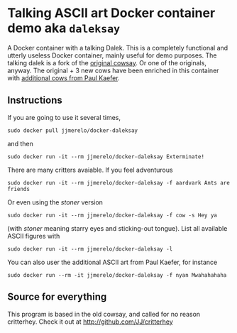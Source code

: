 # Talking ASCII art Docker container demo aka `daleksay`

A Docker container with a talking Dalek. This is a completely
functional and utterly useless Docker container, mainly useful for
demo purposes. The talking dalek is a fork of
the [original cowsay](https://en.wikipedia.org/wiki/Cowsay). Or one of
the originals, anyway. The original + 3 new cows have been enriched in
this container
with
[additional cows from Paul Kaefer](https://github.com/paulkaefer/cowsay-files). 


## Instructions

If you are going to use it several times,

	sudo docker pull jjmerelo/docker-daleksay
	
and then

	sudo docker run -it --rm jjmerelo/docker-daleksay Exterminate!
	
There are many critters avaiable. If you feel adventurous

	sudo docker run -it --rm jjmerelo/docker-daleksay -f aardvark Ants are friends

Or even using the *stoner* version

    sudo docker run -it --rm jjmerelo/docker-daleksay -f cow -s Hey ya

(with *stoner* meaning starry eyes and sticking-out tongue). List all
available ASCII figures with

	sudo docker run -it --rm jjmerelo/docker-daleksay -l
	
You can also user the additional ASCII art from Paul Kaefer, for
instance

	sudo docker run --rm -it jjmerelo/docker-daleksay -f nyan Mwahahahaha

## Source for everything

This program is based in the old cowsay, and called for no reason critterhey. Check it out at http://github.com/JJ/critterhey

